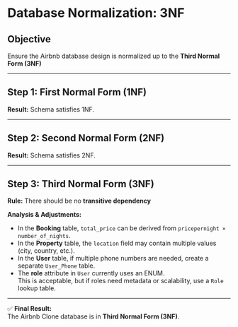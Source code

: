 # Database Normalization: 3NF

## Objective
Ensure the Airbnb database design is normalized up to the **Third Normal Form (3NF)** 

---

## Step 1: First Normal Form (1NF)

 **Result:** Schema satisfies 1NF.

---

## Step 2: Second Normal Form (2NF)

**Result:** Schema satisfies 2NF.

---

## Step 3: Third Normal Form (3NF)
**Rule:** There should be no **transitive dependency** 

**Analysis & Adjustments:**

- In the **Booking** table, `total_price` can be derived from `pricepernight × number_of_nights`.  
- In the **Property** table, the `location` field may contain multiple values (city, country, etc.).   
- In the **User** table, if multiple phone numbers are needed, create a separate `User_Phone` table.  
- The **role** attribute in `User` currently uses an ENUM.  
  This is acceptable, but if roles need metadata or scalability, use a `Role` lookup table.


---

✅ **Final Result:**  
The Airbnb Clone database is in **Third Normal Form (3NF)**.
